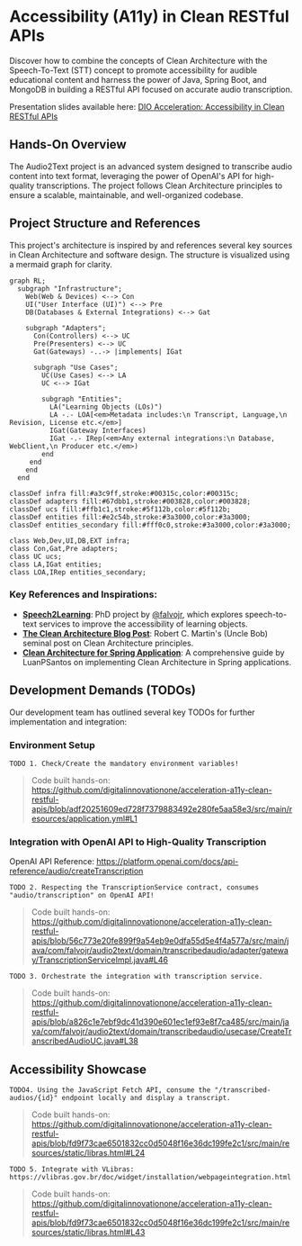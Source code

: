 # Accessibility (A11y) in Clean RESTful APIs

Discover how to combine the concepts of Clean Architecture with the Speech-To-Text (STT) concept to promote accessibility for audible educational content and harness the power of Java, Spring Boot, and MongoDB in building a RESTful API focused on accurate audio transcription.

Presentation slides available here: [DIO Acceleration: Accessibility in Clean RESTful APIs](https://bit.ly/DIO-11-25)

## Hands-On Overview

The Audio2Text project is an advanced system designed to transcribe audio content into text format, leveraging the power of OpenAI's API for high-quality transcriptions. The project follows Clean Architecture principles to ensure a scalable, maintainable, and well-organized codebase.

## Project Structure and References

This project's architecture is inspired by and references several key sources in Clean Architecture and software design. The structure is visualized using a mermaid graph for clarity.

```mermaid
graph RL;
  subgraph "Infrastructure";
    Web(Web & Devices) <--> Con
    UI("User Interface (UI)") <--> Pre
    DB(Databases & External Integrations) <--> Gat

    subgraph "Adapters";
      Con(Controllers) <--> UC
      Pre(Presenters) <--> UC
      Gat(Gateways) -..-> |implements| IGat

      subgraph "Use Cases";
        UC(Use Cases) <--> LA
        UC <--> IGat

        subgraph "Entities";
          LA("Learning Objects (LOs)")
          LA -.- LOA[<em>Metadata includes:\n Transcript, Language,\n Revision, License etc.</em>]
          IGat(Gateway Interfaces)
          IGat -.- IRep(<em>Any external integrations:\n Database, WebClient,\n Producer etc.</em>)
        end
     end
    end
  end

classDef infra fill:#a3c9ff,stroke:#00315c,color:#00315c;
classDef adapters fill:#67dbb1,stroke:#003828,color:#003828;
classDef ucs fill:#ffb1c1,stroke:#5f112b,color:#5f112b;
classDef entities fill:#e2c54b,stroke:#3a3000,color:#3a3000;
classDef entities_secondary fill:#fff0c0,stroke:#3a3000,color:#3a3000;

class Web,Dev,UI,DB,EXT infra;
class Con,Gat,Pre adapters;
class UC ucs;
class LA,IGat entities;
class LOA,IRep entities_secondary;

```

### Key References and Inspirations:

- **[Speech2Learning](https://github.com/falvojr/speech2learning)**: PhD project by [@falvojr](https://github.com/falvojr), which explores speech-to-text services to improve the accessibility of learning objects.
- **[The Clean Architecture Blog Post](https://blog.cleancoder.com/uncle-bob/2012/08/13/the-clean-architecture.html)**: Robert C. Martin's (Uncle Bob) seminal post on Clean Architecture principles.
- **[Clean Architecture for Spring Application](https://github.com/LuanPSantos/Clean-Architecture-For-Spring-Application)**: A comprehensive guide by LuanPSantos on implementing Clean Architecture in Spring applications.

## Development Demands (TODOs)

Our development team has outlined several key TODOs for further implementation and integration:

### Environment Setup

`TODO 1. Check/Create the mandatory environment variables!`
> Code built hands-on:
> https://github.com/digitalinnovationone/acceleration-a11y-clean-restful-apis/blob/adf20251609ed728f7379883492e280fe5aa58e3/src/main/resources/application.yml#L1

### Integration with OpenAI API to High-Quality Transcription

OpenAI API Reference: https://platform.openai.com/docs/api-reference/audio/createTranscription

`TODO 2. Respecting the TranscriptionService contract, consumes "audio/transcription" on OpenAI API!`
> Code built hands-on:
> https://github.com/digitalinnovationone/acceleration-a11y-clean-restful-apis/blob/56c773e20fe899f9a54eb9e0dfa55d5e4f4a577a/src/main/java/com/falvojr/audio2text/domain/transcribedaudio/adapter/gateway/TranscriptionServiceImpl.java#L46

`TODO 3. Orchestrate the integration with transcription service.`
> Code built hands-on:
> https://github.com/digitalinnovationone/acceleration-a11y-clean-restful-apis/blob/a826c1e7ebf9dc41d390e601ec1ef93e8f7ca485/src/main/java/com/falvojr/audio2text/domain/transcribedaudio/usecase/CreateTranscribedAudioUC.java#L38

## Accessibility Showcase

`TODO4. Using the JavaScript Fetch API, consume the "/transcribed-audios/{id}" endpoint locally and display a transcript.`
> Code built hands-on:
> https://github.com/digitalinnovationone/acceleration-a11y-clean-restful-apis/blob/fd9f73cae6501832cc0d5048f16e36dc199fe2c1/src/main/resources/static/libras.html#L24

`TODO 5. Integrate with VLibras: https://vlibras.gov.br/doc/widget/installation/webpageintegration.html`
> Code built hands-on:
> https://github.com/digitalinnovationone/acceleration-a11y-clean-restful-apis/blob/fd9f73cae6501832cc0d5048f16e36dc199fe2c1/src/main/resources/static/libras.html#L43
